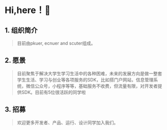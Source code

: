 # Hi,here！👋
## 1. 组织简介
> 目前由pkuer, ecnuer and scuter组成。

## 2. 愿景
> 目前聚焦于解决大学生学习生活中的各种困难，未来的发展方向是做一整套学生生活、学习与创业等各项服务的SDK，比如搭门户网站，信息管理系统，微信公众号，小程序等等，基础服务不收费，但流量有限，对开发者提供SDK。目前有5位很活跃的同学啦

## 3. 招募
> 欢迎更多开发者、产品、运行、设计同学加入我们。
